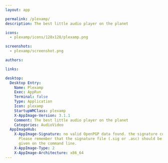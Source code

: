 ```yaml
---
layout: app

permalink: /plexamp/
description: The best little audio player on the planet

icons:
  - plexamp/icons/128x128/plexamp.png

screenshots:
  - plexamp/screenshot.png

authors:

links:

desktop:
  Desktop Entry:
    Name: Plexamp
    Exec: AppRun
    Terminal: false
    Type: Application
    Icon: plexamp
    StartupWMClass: plexamp
    X-AppImage-Version: 3.1.1
    Comment: The best little audio player on the planet
    Categories: AudioVideo
  AppImageHub:
    X-AppImage-Signature: no valid OpenPGP data found. the signature could not be verified.
      Please remember that the signature file (.sig or .asc) should be the first file
      given on the command line.
    X-AppImage-Type: 2
    X-AppImage-Architecture: x86_64
---
```

